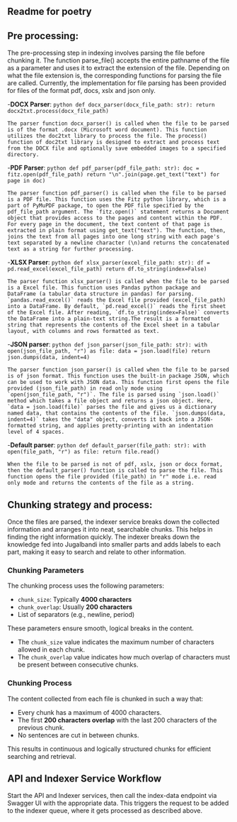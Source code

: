 ## Readme for poetry

## Pre processing:

The pre-processing step in indexing involves parsing the file before chunking it. The function parse_file() accepts the entire pathname of the file as a parameter and uses it to extract the extension of the file. Depending on what the file extension is, the corresponding functions for parsing the file are called. Currently, the implementation for file parsing has been provided for files of the format pdf, docs, xslx and json only.

-**DOCX Parser**: 
        ```python
        def docx_parser(docx_file_path: str):
            return docx2txt.process(docx_file_path)```

    The parser function docx_parser() is called when the file to be parsed is of the format .docx (Microsoft word document). This function utilizes the doc2txt library to process the file. The process() function of doc2txt library is designed to extract and process text from the DOCX file and optionally save embedded images to a specified directory.

-**PDF Parser**:
        ```python
        def pdf_parser(pdf_file_path: str):
            doc = fitz.open(pdf_file_path)
            return "\n".join(page.get_text("text") for page in doc)```
    
    The parser function pdf_parser() is called when the file to be parsed is a PDF file. This function uses the Fitz python library, which is a part of PyMuPDF package, to open the PDF file specified by the pdf_file_path argument. The `fitz.open()` statement returns a Document object that provides access to the pages and content within the PDF.
    For every page in the document, the text content of that page is extracted in plain format using get_text("text"). The function, then, joins the text from all pages into one long string with each page's text separated by a newline character (\n)and returns the concatenated text as a string for further processing.

-**XLSX Parser**:
        ```python
        def xlsx_parser(excel_file_path: str):
            df = pd.read_excel(excel_file_path)
            return df.to_string(index=False)```

    The parser function xlsx_parser() is called when the file to be parsed is a Excel file. This function uses Pandas python package and DataFrame (a tabular data structure in pandas) for parsing. 
    `pandas.read_excel()` reads the Excel file provided (excel_file_path) into a DataFrame. By default, `pd.read_excel()` reads the first sheet of the Excel file. After reading, `df.to_string(index=False)` converts the DataFrame into a plain-text string.The result is a formatted string that represents the contents of the Excel sheet in a tabular layout, with columns and rows formatted as text.

-**JSON parser**:
        ```python
        def json_parser(json_file_path: str):
            with open(json_file_path, "r") as file:
                data = json.load(file)
            return json.dumps(data, indent=4)```

    The parser function json_parser() is called when the file to be parsed is of json format. This function uses the built-in package JSON, which can be used to work with JSON data. This function first opens the file provided (json_file_path) in read only mode using `open(json_file_path, "r")`. The file is parsed using `json.load()` method which takes a file object and returns a json object. Here, `data = json.load(file)` parses the file and gives us a dictionary named data, that contains the contents of the file. `json.dumps(data, indent=4)` takes the "data" object, converts it back into a JSON-formatted string, and applies pretty-printing with an indentation level of 4 spaces.

-**Default parser**:
        ```python
        def default_parser(file_path: str):
            with open(file_path, "r") as file:
                return file.read()```
    
    When the file to be parsed is not of pdf, xslx, json or docx format, then the default_parser() function is called to parse the file. This function opens the file provided (file_path) in "r" mode i.e. read only mode and returns the contents of the file as a string.


## Chunking strategy and process:

Once the files are parsed, the indexer service breaks down the collected information and arranges it into neat, searchable chunks. This helps in finding the right information quickly. The indexer breaks down the knowledge fed into Jugalbandi into smaller parts and adds labels to each part, making it easy to search and relate to other information.

### Chunking Parameters

The chunking process uses the following parameters:

- `chunk_size`: Typically **4000 characters**
- `chunk_overlap`: Usually **200 characters**
- List of separators (e.g., newline, period)

These parameters ensure smooth, logical breaks in the content.

- The `chunk_size` value indicates the maximum number of characters allowed in each chunk.
- The `chunk_overlap` value indicates how much overlap of characters must be present between consecutive chunks.

### Chunking Process

The content collected from each file is chunked in such a way that:

- Every chunk has a maximum of 4000 characters.
- The first **200 characters overlap** with the last 200 characters of the previous chunk.
- No sentences are cut in between chunks.

This results in continuous and logically structured chunks for efficient searching and retrieval.


## API and Indexer Service Workflow

Start the API and Indexer services, then call the index-data endpoint via Swagger UI with the appropriate data. This triggers the request to be added to the indexer queue, where it gets processed as described above.
